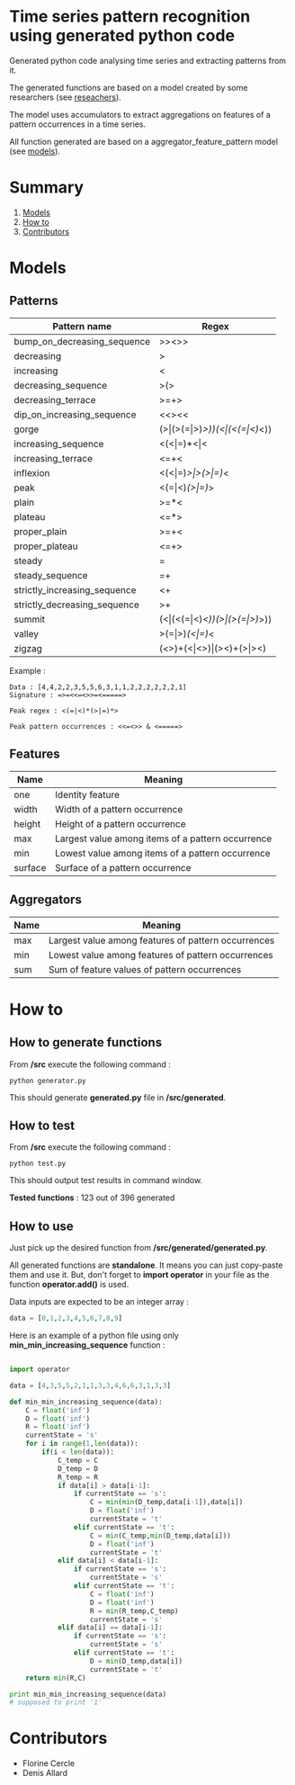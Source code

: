 # Time series pattern recognition using generated python code

Generated python code analysing time series and extracting patterns from it.

The generated functions are based on a model created by some researchers (see [reseachers](https://arxiv.org/abs/1609.08925)). 

The model uses accumulators to extract aggregations on features of a pattern occurrences in a time series.

All function generated are based on a aggregator_feature_pattern model (see [models](#models)).

# Summary
1. [Models](#models)
2. [How to](#how-to)
3. [Contributors](#contributors)

# Models

## Patterns

Pattern name | Regex
------------ | -------------
bump_on_decreasing_sequence | >><>>
decreasing | >
increasing | <
decreasing_sequence | >(>|=)*>|>
decreasing_terrace | >=+>
dip_on_increasing_sequence | <<><<
gorge | (>\|(>(=\|>)*>))(<\|(<(=\|<)*<))
increasing_sequence | <(<\|=)*<\|<
increasing_terrace | <=+<
inflexion | <(<\|=)*>\|>(>\|=)*<
peak | <(=\|<)*(>\|=)*>
plain | >=*<
plateau | <=*>
proper_plain | >=+<
proper_plateau | <=+>
steady | =
steady_sequence | =+
strictly_increasing_sequence | <+
strictly_decreasing_sequence | >+
summit | (<\|(<(=\|<)*<))(>\|(>(=\|>)*>))
valley | >(=\|>)*(<\|=)*<
zigzag | (<>)+(<\|<>)\|(><)+(>\|><)

Example :

```
Data : [4,4,2,2,3,5,5,6,3,1,1,2,2,2,2,2,2,1]
Signature : =>=<<=<>>=<=====>

Peak regex : <(=|<)*(>|=)*>

Peak pattern occurrences : <<=<>> & <=====>
```

## Features

Name | Meaning
------------ | -------------
one | Identity feature
width | Width of a pattern occurrence
height | Height of a pattern occurrence
max | Largest value among items of a pattern occurrence
min | Lowest value among items of a pattern occurrence
surface | Surface of a pattern occurrence

## Aggregators

Name | Meaning
------------ | -------------
max | Largest value among features of pattern occurrences
min | Lowest value among features of pattern occurrences
sum | Sum of feature values of pattern occurrences

# How to

## How to generate functions

From **/src** execute the following command :

```
python generator.py    
```

This should generate **generated.py** file in **/src/generated**.

## How to test

From **/src** execute the following command :

```
python test.py    
```

This should output test results in command window.

**Tested functions** : 123 out of 396 generated

## How to use

Just pick up the desired function from **/src/generated/generated.py**.

All generated functions are **standalone**. It means you can just copy-paste them and use it. But, don't forget to **import operator** in your file as the function **operator.add()** is used.

Data inputs are expected to be an integer array :

```python
data = [0,1,2,3,4,5,6,7,8,9]
```

Here is an example of a python file using only **min_min_increasing_sequence** function :

```python

import operator

data = [4,3,5,5,2,1,1,3,3,4,6,6,3,1,3,3]

def min_min_increasing_sequence(data):
    C = float('inf')
    D = float('inf')
    R = float('inf')
    currentState = 's'
    for i in range(1,len(data)):    
        if(i < len(data)):        
            C_temp = C            
            D_temp = D            
            R_temp = R            
            if data[i] > data[i-1]:            
                if currentState == 's':                
                    C = min(min(D_temp,data[i-1]),data[i])                    
                    D = float('inf')                    
                    currentState = 't'                    
                elif currentState == 't':                
                    C = min(C_temp,min(D_temp,data[i]))                    
                    D = float('inf')                    
                    currentState = 't'                    
            elif data[i] < data[i-1]:            
                if currentState == 's':                
                    currentState = 's'                    
                elif currentState == 't':                
                    C = float('inf')                    
                    D = float('inf')                    
                    R = min(R_temp,C_temp)                    
                    currentState = 's'                    
            elif data[i] == data[i-1]:            
                if currentState == 's':                
                    currentState = 's'                    
                elif currentState == 't':                
                    D = min(D_temp,data[i])                    
                    currentState = 't'                    
    return min(R,C) 

print min_min_increasing_sequence(data) 
# supposed to print '1'  
```

# Contributors

- Florine Cercle
- Denis Allard